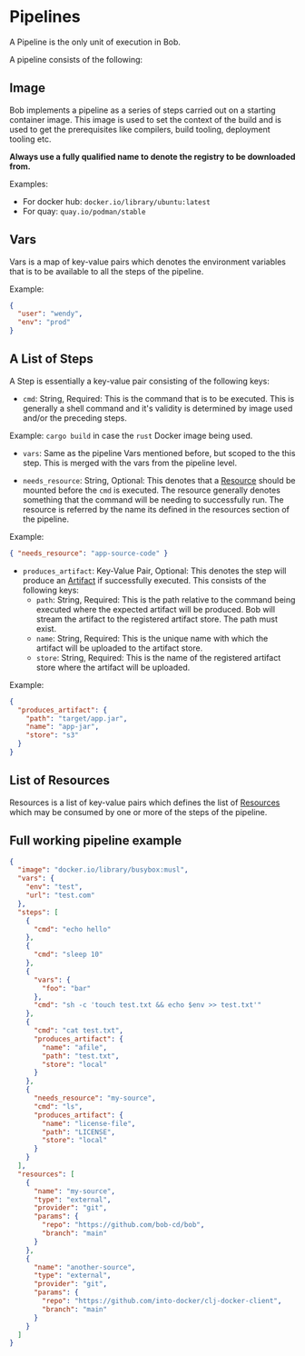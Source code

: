 # Pipelines

A Pipeline is the only unit of execution in Bob.

A pipeline consists of the following:

## Image

Bob implements a pipeline as a series of steps carried out on a starting container image.
This image is used to set the context of the build and is used to get the prerequisites like
compilers, build tooling, deployment tooling etc.

**Always use a fully qualified name to denote the registry to be downloaded from.**

Examples:

- For docker hub: `docker.io/library/ubuntu:latest`
- For quay: `quay.io/podman/stable`

## Vars

Vars is a map of key-value pairs which denotes the environment variables that is to be available
to all the steps of the pipeline.

Example:

```json
{
  "user": "wendy",
  "env": "prod"
}
```

## A List of Steps

A Step is essentially a key-value pair consisting of the following keys:

- `cmd`: String, Required: This is the command that is to be executed.
  This is generally a shell command and it's validity is determined by image used
  and/or the preceding steps.

Example: `cargo build` in case the `rust` Docker image being used.

- `vars`: Same as the pipeline Vars mentioned before, but scoped to the this step.
  This is merged with the vars from the pipeline level.

- `needs_resource`: String, Optional: This denotes that a [Resource](resources.md) should
  be mounted before the `cmd` is executed. The resource generally denotes something that the
  command will be needing to successfully run. The resource is referred by the name its defined
  in the resources section of the pipeline.

Example:

```json
{ "needs_resource": "app-source-code" }
```

- `produces_artifact`: Key-Value Pair, Optional: This denotes the step will produce an [Artifact](artifacts.md) if successfully executed. This consists of the following keys:
    - `path`: String, Required: This is the path relative to the command being executed where the expected artifact will be produced. Bob will stream the artifact to the registered artifact store. The path must exist.
    - `name`: String, Required: This is the unique name with which the artifact will be uploaded to the artifact store.
    - `store`: String, Required: This is the name of the registered artifact store where the artifact will be uploaded.

Example:

```json
{
  "produces_artifact": {
    "path": "target/app.jar",
    "name": "app-jar",
    "store": "s3"
  }
}
```

## List of Resources

Resources is a list of key-value pairs which defines the list of [Resources](resources.md) which may be
consumed by one or more of the steps of the pipeline.

## Full working pipeline example

```json
{
  "image": "docker.io/library/busybox:musl",
  "vars": {
    "env": "test",
    "url": "test.com"
  },
  "steps": [
    {
      "cmd": "echo hello"
    },
    {
      "cmd": "sleep 10"
    },
    {
      "vars": {
        "foo": "bar"
      },
      "cmd": "sh -c 'touch test.txt && echo $env >> test.txt'"
    },
    {
      "cmd": "cat test.txt",
      "produces_artifact": {
        "name": "afile",
        "path": "test.txt",
        "store": "local"
      }
    },
    {
      "needs_resource": "my-source",
      "cmd": "ls",
      "produces_artifact": {
        "name": "license-file",
        "path": "LICENSE",
        "store": "local"
      }
    }
  ],
  "resources": [
    {
      "name": "my-source",
      "type": "external",
      "provider": "git",
      "params": {
        "repo": "https://github.com/bob-cd/bob",
        "branch": "main"
      }
    },
    {
      "name": "another-source",
      "type": "external",
      "provider": "git",
      "params": {
        "repo": "https://github.com/into-docker/clj-docker-client",
        "branch": "main"
      }
    }
  ]
}
```
